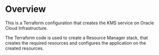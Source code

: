# Overview
This is a Terraform configuration that creates the KMS service on Oracle Cloud Infrastructure.

The Terraform code is used to create a Resource Manager stack, that creates the required resources and configures the application on the created resources.